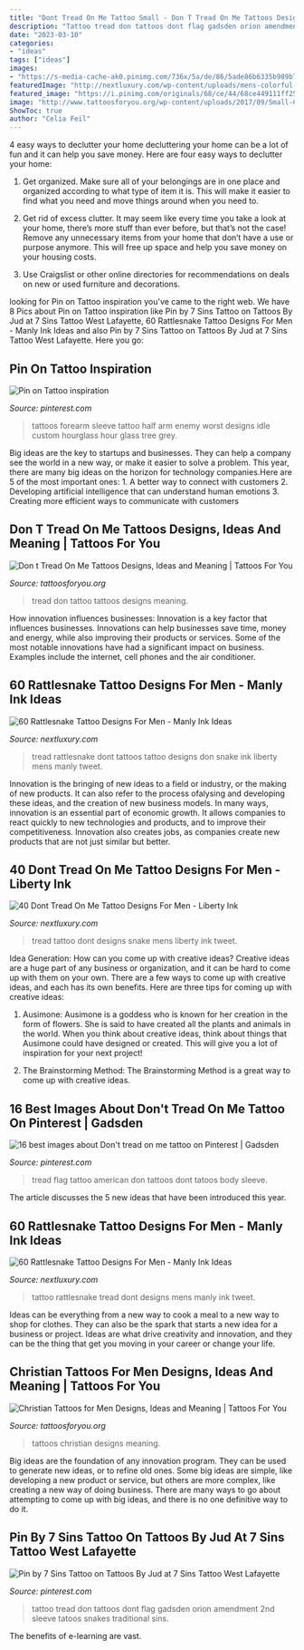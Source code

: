 ```yaml
---
title: "Dont Tread On Me Tattoo Small - Don T Tread On Me Tattoos Designs, Ideas And Meaning"
description: "Tattoo tread don tattoos dont flag gadsden orion amendment 2nd sleeve tatoos snakes traditional sins"
date: "2023-03-10"
categories:
- "ideas"
tags: ["ideas"]
images:
- "https://s-media-cache-ak0.pinimg.com/736x/5a/de/86/5ade86b6335b989b737157ee1c6ab937--american-flag-tatoos.jpg"
featuredImage: "http://nextluxury.com/wp-content/uploads/mens-colorful-dont-tread-on-me-text-and-snake-shin-piece-tattoo.jpg"
featured_image: "https://i.pinimg.com/originals/68/ce/44/68ce449111ff25d1f9cc62526ee2239f.jpg"
image: "http://www.tattoosforyou.org/wp-content/uploads/2017/09/Small-Christian-Tattoos-for-Men.jpg"
ShowToc: true
author: "Celia Feil"
---
```



4 easy ways to declutter your home
decluttering your home can be a lot of fun and it can help you save money. Here are four easy ways to declutter your home:
1. Get organized. Make sure all of your belongings are in one place and organized according to what type of item it is. This will make it easier to find what you need and move things around when you need to.

2. Get rid of excess clutter. It may seem like every time you take a look at your home, there’s more stuff than ever before, but that’s not the case! Remove any unnecessary items from your home that don’t have a use or purpose anymore. This will free up space and help you save money on your housing costs.

3. Use Craigslist or other online directories for recommendations on deals on new or used furniture and decorations.

	

		
looking for Pin on Tattoo inspiration you've came to the right web. We have 8 Pics about Pin on Tattoo inspiration like Pin by 7 Sins Tattoo on Tattoos By Jud at 7 Sins Tattoo West Lafayette, 60 Rattlesnake Tattoo Designs For Men - Manly Ink Ideas and also Pin by 7 Sins Tattoo on Tattoos By Jud at 7 Sins Tattoo West Lafayette. Here you go:
		
    
## Pin On Tattoo Inspiration

<img loading=lazy src="https://i.pinimg.com/originals/30/ef/42/30ef4202dbb610a01cb3b31b8cd9de1e.jpg" onerror="this.onerror=null;this.src='https://tse2.mm.bing.net/th?id=OIP.UwJto_H1FU0CggtS3rbw3AHaLG&amp;pid=15.1';" alt="Pin on Tattoo inspiration">

_Source: pinterest.com_

>tattoos forearm sleeve tattoo half arm enemy worst designs idle custom hourglass hour glass tree grey. 

	

Big ideas are the key to startups and businesses. They can help a company see the world in a new way, or make it easier to solve a problem. This year, there are many big ideas on the horizon for technology companies.Here are 5 of the most important ones: 1. A better way to connect with customers 2. Developing artificial intelligence that can understand human emotions 3. Creating more efficient ways to communicate with customers 
    
## Don T Tread On Me Tattoos Designs, Ideas And Meaning | Tattoos For You

<img loading=lazy src="https://www.tattoosforyou.org/wp-content/uploads/2013/11/Don-t-Tread-On-Me-Tattoo.jpg" onerror="this.onerror=null;this.src='https://tse1.mm.bing.net/th?id=OIP.5IvbVCTZwQHHRKgzvFwPTgHaFj&amp;pid=15.1';" alt="Don t Tread On Me Tattoos Designs, Ideas and Meaning | Tattoos For You">

_Source: tattoosforyou.org_

>tread don tattoo tattoos designs meaning. 

	

How innovation influences businesses:
Innovation is a key factor that influences businesses. Innovations can help businesses save time, money and energy, while also improving their products or services. Some of the most notable innovations have had a significant impact on business. Examples include the internet, cell phones and the air conditioner.

    
## 60 Rattlesnake Tattoo Designs For Men - Manly Ink Ideas

<img loading=lazy src="http://nextluxury.com/wp-content/uploads/mens-shaded-black-and-grey-ink-dont-tread-on-me-rattlesnake-tattoos-on-thigh.jpg" onerror="this.onerror=null;this.src='https://tse4.mm.bing.net/th?id=OIP.jK1qPpFtlhylJM2JUz__-QHaHa&amp;pid=15.1';" alt="60 Rattlesnake Tattoo Designs For Men - Manly Ink Ideas">

_Source: nextluxury.com_

>tread rattlesnake dont tattoos tattoo designs don snake ink liberty mens manly tweet. 

	

Innovation is the bringing of new ideas to a field or industry, or the making of new products. It can also refer to the process ofalysing and developing these ideas, and the creation of new business models. In many ways, innovation is an essential part of economic growth. It allows companies to react quickly to new technologies and products, and to improve their competitiveness. Innovation also creates jobs, as companies create new products that are not just similar but better.

    
## 40 Dont Tread On Me Tattoo Designs For Men - Liberty Ink

<img loading=lazy src="http://nextluxury.com/wp-content/uploads/mens-colorful-dont-tread-on-me-text-and-snake-shin-piece-tattoo.jpg" onerror="this.onerror=null;this.src='https://tse4.mm.bing.net/th?id=OIP.l8sZhKYcP0HDh6tY77FwfQHaHa&amp;pid=15.1';" alt="40 Dont Tread On Me Tattoo Designs For Men - Liberty Ink">

_Source: nextluxury.com_

>tread tattoo dont designs snake mens liberty ink tweet. 

	

Idea Generation: How can you come up with creative ideas?
Creative ideas are a huge part of any business or organization, and it can be hard to come up with them on your own. There are a few ways to come up with creative ideas, and each has its own benefits. Here are three tips for coming up with creative ideas:
1. Ausimone: Ausimone is a goddess who is known for her creation in the form of flowers. She is said to have created all the plants and animals in the world. When you think about creative ideas, think about things that Ausimone could have designed or created. This will give you a lot of inspiration for your next project!

2. The Brainstorming Method: The Brainstorming Method is a great way to come up with creative ideas.

    
## 16 Best Images About Don&#039;t Tread On Me Tattoo On Pinterest | Gadsden

<img loading=lazy src="https://s-media-cache-ak0.pinimg.com/736x/5a/de/86/5ade86b6335b989b737157ee1c6ab937--american-flag-tatoos.jpg" onerror="this.onerror=null;this.src='https://tse2.mm.bing.net/th?id=OIP.ZiYRqHnt16Y46fs-GqgGPgHaJ4&amp;pid=15.1';" alt="16 best images about Don&#039;t tread on me tattoo on Pinterest | Gadsden">

_Source: pinterest.com_

>tread flag tattoo american don tattoos dont tatoos body sleeve. 

	

The article discusses the 5 new ideas that have been introduced this year.

    
## 60 Rattlesnake Tattoo Designs For Men - Manly Ink Ideas

<img loading=lazy src="http://nextluxury.com/wp-content/uploads/mens-rattlesnake-banner-dont-tread-on-me-tattoo-on-arms.jpg" onerror="this.onerror=null;this.src='https://tse1.mm.bing.net/th?id=OIP.nPV7eAvQS_ri6si6nwrq-QHaHa&amp;pid=15.1';" alt="60 Rattlesnake Tattoo Designs For Men - Manly Ink Ideas">

_Source: nextluxury.com_

>tattoo rattlesnake tread dont designs mens manly ink tweet. 

	

Ideas can be everything from a new way to cook a meal to a new way to shop for clothes. They can also be the spark that starts a new idea for a business or project. Ideas are what drive creativity and innovation, and they can be the thing that get you moving in your career or change your life.

    
## Christian Tattoos For Men Designs, Ideas And Meaning | Tattoos For You

<img loading=lazy src="http://www.tattoosforyou.org/wp-content/uploads/2017/09/Small-Christian-Tattoos-for-Men.jpg" onerror="this.onerror=null;this.src='https://tse4.mm.bing.net/th?id=OIP.GU918dUIme8a0V2JExBl9QHaHa&amp;pid=15.1';" alt="Christian Tattoos for Men Designs, Ideas and Meaning | Tattoos For You">

_Source: tattoosforyou.org_

>tattoos christian designs meaning. 

	

Big ideas are the foundation of any innovation program. They can be used to generate new ideas, or to refine old ones. Some big ideas are simple, like developing a new product or service, but others are more complex, like creating a new way of doing business. There are many ways to go about attempting to come up with big ideas, and there is no one definitive way to do it.

    
## Pin By 7 Sins Tattoo On Tattoos By Jud At 7 Sins Tattoo West Lafayette

<img loading=lazy src="https://i.pinimg.com/originals/68/ce/44/68ce449111ff25d1f9cc62526ee2239f.jpg" onerror="this.onerror=null;this.src='https://tse1.mm.bing.net/th?id=OIP.rylUtU0dD-0FidwS3BQl7QHaFj&amp;pid=15.1';" alt="Pin by 7 Sins Tattoo on Tattoos By Jud at 7 Sins Tattoo West Lafayette">

_Source: pinterest.com_

>tattoo tread don tattoos dont flag gadsden orion amendment 2nd sleeve tatoos snakes traditional sins. 

	

The benefits of e-learning are vast.

